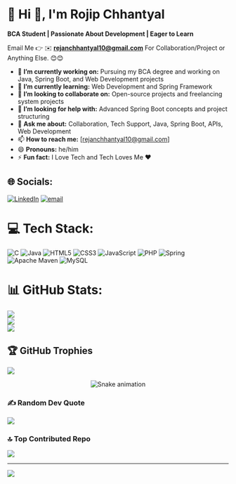 # 💫 Hi 👋, I'm Rojip Chhantyal
**BCA Student | Passionate About Development | Eager to Learn**

Email Me 👉 ✉️ **rejanchhantyal10@gmail.com** For Collaboration/Project or Anything Else. 😊😊

- 🔭 **I’m currently working on:** Pursuing my BCA degree and working on Java, Spring Boot, and Web Development projects  
- 🌱 **I’m currently learning:** Web Development and Spring Framework  
- 👯 **I’m looking to collaborate on:** Open-source projects and freelancing system projects  
- 🤔 **I’m looking for help with:** Advanced Spring Boot concepts and project structuring  
- 💬 **Ask me about:** Collaboration, Tech Support, Java, Spring Boot, APIs, Web Development  
- 📫 **How to reach me:** [rejanchhantyal10@gmail.com]  
- 😄 **Pronouns:** he/him  
- ⚡ **Fun fact:** I Love Tech and Tech Loves Me ❤️

## 🌐 Socials:
[![LinkedIn](https://img.shields.io/badge/LinkedIn-%230077B5.svg?logo=linkedin&logoColor=white)](https://linkedin.com/in/rojip-chhantyal-aa3043304) [![email](https://img.shields.io/badge/Email-D14836?logo=gmail&logoColor=white)](mailto:rejanchhantyal10@gmail.com) 

# 💻 Tech Stack:
![C](https://img.shields.io/badge/c-%2300599C.svg?style=for-the-badge&logo=c&logoColor=white) ![Java](https://img.shields.io/badge/java-%23ED8B00.svg?style=for-the-badge&logo=openjdk&logoColor=white) ![HTML5](https://img.shields.io/badge/html5-%23E34F26.svg?style=for-the-badge&logo=html5&logoColor=white) ![CSS3](https://img.shields.io/badge/css3-%231572B6.svg?style=for-the-badge&logo=css3&logoColor=white) ![JavaScript](https://img.shields.io/badge/javascript-%23323330.svg?style=for-the-badge&logo=javascript&logoColor=%23F7DF1E) ![PHP](https://img.shields.io/badge/php-%23777BB4.svg?style=for-the-badge&logo=php&logoColor=white) ![Spring](https://img.shields.io/badge/spring-%236DB33F.svg?style=for-the-badge&logo=spring&logoColor=white) ![Apache Maven](https://img.shields.io/badge/Apache%20Maven-C71A36?style=for-the-badge&logo=Apache%20Maven&logoColor=white) ![MySQL](https://img.shields.io/badge/mysql-4479A1.svg?style=for-the-badge&logo=mysql&logoColor=white)
# 📊 GitHub Stats:
![](https://github-readme-stats.vercel.app/api?username=rojipchhantyal&theme=dark&hide_border=false&include_all_commits=true&count_private=false)<br/>
![](https://nirzak-streak-stats.vercel.app/?user=rojipchhantyal&theme=dark&hide_border=false)<br/>
![](https://github-readme-stats.vercel.app/api/top-langs/?username=rojipchhantyal&theme=dark&hide_border=false&include_all_commits=true&count_private=false&layout=compact)

## 🏆 GitHub Trophies
![](https://github-profile-trophy.vercel.app/?username=rojipchhantyal&theme=radical&no-frame=false&no-bg=true&margin-w=4)

<!-- Snake Game Repo View -->

<div align="center">
  <img src="https://profile-readme-generator.com/assets/snake.svg" alt="Snake animation" />
</div>

### ✍️ Random Dev Quote
![](https://quotes-github-readme.vercel.app/api?type=horizontal&theme=radical)

### 🔝 Top Contributed Repo
![](https://github-contributor-stats.vercel.app/api?username=rojipchhantyal&limit=5&theme=dark&combine_all_yearly_contributions=true)

---
[![](https://visitcount.itsvg.in/api?id=rojipchhantyal&icon=0&color=0)](https://visitcount.itsvg.in)

<!-- Proudly created with GPRM ( https://gprm.itsvg.in ) -->
